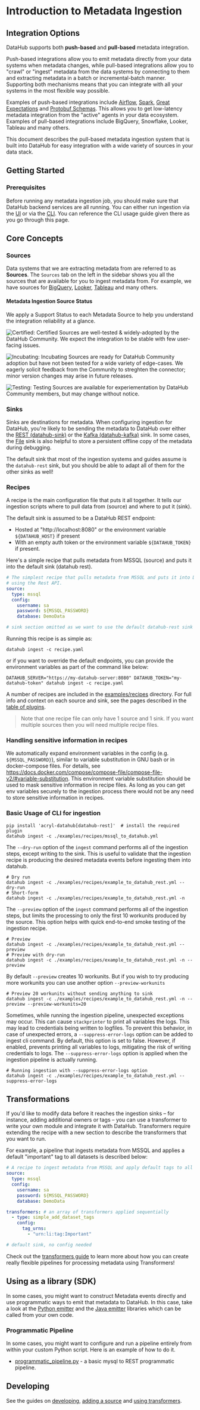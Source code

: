 # Introduction to Metadata Ingestion

## Integration Options

DataHub supports both **push-based** and **pull-based** metadata integration. 

Push-based integrations allow you to emit metadata directly from your data systems when metadata changes, while pull-based integrations allow you to "crawl" or "ingest" metadata from the data systems by connecting to them and extracting metadata in a batch or incremental-batch manner. Supporting both mechanisms means that you can integrate with all your systems in the most flexible way possible. 

Examples of push-based integrations include [Airflow](../docs/lineage/airflow.md), [Spark](../metadata-integration/java/spark-lineage/README.md), [Great Expectations](./integration_docs/great-expectations.md) and [Protobuf Schemas](../metadata-integration/java/datahub-protobuf/README.md). This allows you to get low-latency metadata integration from the "active" agents in your data ecosystem. Examples of pull-based integrations include BigQuery, Snowflake, Looker, Tableau and many others.

This document describes the pull-based metadata ingestion system that is built into DataHub for easy integration with a wide variety of sources in your data stack.

## Getting Started

### Prerequisites

Before running any metadata ingestion job, you should make sure that DataHub backend services are all running. You can either run ingestion via the [UI](../docs/ui-ingestion.md) or via the [CLI](../docs/cli.md). You can reference the CLI usage guide given there as you go through this page.

## Core Concepts

### Sources

Data systems that we are extracting metadata from are referred to as **Sources**. The `Sources` tab on the left in the sidebar shows you all the sources that are available for you to ingest metadata from. For example, we have sources for [BigQuery](./source_docs/bigquery.md), [Looker](./source_docs/looker.md), [Tableau](./source_docs/tableau.md) and many others.

#### Metadata Ingestion Source Status

We apply a Support Status to each Metadata Source to help you understand the integration reliability at a glance.

![Certified](https://img.shields.io/badge/support%20status-certified-brightgreen): Certified Sources are well-tested & widely-adopted by the DataHub Community. We expect the integration to be stable with few user-facing issues.

![Incubating](https://img.shields.io/badge/support%20status-incubating-blue): Incubating Sources are ready for DataHub Community adoption but have not been tested for a wide variety of edge-cases. We eagerly solicit feedback from the Community to streghten the connector; minor version changes may arise in future releases.

![Testing](https://img.shields.io/badge/support%20status-testing-lightgrey): Testing Sources are available for experiementation by DataHub Community members, but may change without notice. 

### Sinks

Sinks are destinations for metadata. When configuring ingestion for DataHub, you're likely to be sending the metadata to DataHub over either the [REST (datahub-sink)](./sink_docs/datahub.md#datahub-rest) or the [Kafka (datahub-kafka)](./sink_docs/datahub.md#datahub-kafka) sink. In some cases, the [File](./sink_docs/file.md) sink is also helpful to store a persistent offline copy of the metadata during debugging.

The default sink that most of the ingestion systems and guides assume is the `datahub-rest` sink, but you should be able to adapt all of them for the other sinks as well!

### Recipes

A recipe is the main configuration file that puts it all together. It tells our ingestion scripts where to pull data from (source) and where to put it (sink).

The default sink is assumed to be a DataHub REST endpoint:
- Hosted at "http://localhost:8080" or the environment variable `${DATAHUB_HOST}` if present
- With an empty auth token or the environment variable `${DATAHUB_TOKEN}` if present. 

Here's a simple recipe that pulls metadata from MSSQL (source) and puts it into the default sink (datahub rest).

```yaml
# The simplest recipe that pulls metadata from MSSQL and puts it into DataHub
# using the Rest API.
source:
  type: mssql
  config:
    username: sa
    password: ${MSSQL_PASSWORD}
    database: DemoData

# sink section omitted as we want to use the default datahub-rest sink
```

Running this recipe is as simple as:
```shell
datahub ingest -c recipe.yaml
```

or if you want to override the default endpoints, you can provide the environment variables as part of the command like below:
```shell
DATAHUB_SERVER="https://my-datahub-server:8080" DATAHUB_TOKEN="my-datahub-token" datahub ingest -c recipe.yaml
```

A number of recipes are included in the [examples/recipes](./examples/recipes) directory. For full info and context on each source and sink, see the pages described in the [table of plugins](../docs/cli.md#installing-plugins).

> Note that one recipe file can only have 1 source and 1 sink. If you want multiple sources then you will need multiple recipe files.

### Handling sensitive information in recipes

We automatically expand environment variables in the config (e.g. `${MSSQL_PASSWORD}`),
similar to variable substitution in GNU bash or in docker-compose files. For details, see
https://docs.docker.com/compose/compose-file/compose-file-v2/#variable-substitution. This environment variable substitution should be used to mask sensitive information in recipe files. As long as you can get env variables securely to the ingestion process there would not be any need to store sensitive information in recipes.

### Basic Usage of CLI for ingestion

```shell
pip install 'acryl-datahub[datahub-rest]'  # install the required plugin
datahub ingest -c ./examples/recipes/mssql_to_datahub.yml
```

The `--dry-run` option of the `ingest` command performs all of the ingestion steps, except writing to the sink. This is useful to validate that the
ingestion recipe is producing the desired metadata events before ingesting them into datahub.

```shell
# Dry run
datahub ingest -c ./examples/recipes/example_to_datahub_rest.yml --dry-run
# Short-form
datahub ingest -c ./examples/recipes/example_to_datahub_rest.yml -n
```

The `--preview` option of the `ingest` command performs all of the ingestion steps, but limits the processing to only the first 10 workunits produced by the source.
This option helps with quick end-to-end smoke testing of the ingestion recipe.

```shell
# Preview
datahub ingest -c ./examples/recipes/example_to_datahub_rest.yml --preview
# Preview with dry-run
datahub ingest -c ./examples/recipes/example_to_datahub_rest.yml -n --preview
```

By default `--preview` creates 10 workunits. But if you wish to try producing more workunits you can use another option `--preview-workunits`

```shell
# Preview 20 workunits without sending anything to sink
datahub ingest -c ./examples/recipes/example_to_datahub_rest.yml -n --preview --preview-workunits=20
```

Sometimes, while running the ingestion pipeline, unexpected exceptions may occur. This can cause `stackprinter` to print all variables the logs. This may lead to credentials being written to logfiles. To prevent this behavior, in case of unexpected errors, a `--suppress-error-logs` option can be added to ingest cli command. By default, this option is set to false. However, if enabled, prevents printing all variables to logs, mitigating the risk of writing credentials to logs. The `--suppress-error-logs` option is applied when the ingestion pipeline is actually running.

```shell
# Running ingestion with --suppress-error-logs option
datahub ingest -c ./examples/recipes/example_to_datahub_rest.yml --suppress-error-logs
```

## Transformations

If you'd like to modify data before it reaches the ingestion sinks – for instance, adding additional owners or tags – you can use a transformer to write your own module and integrate it with DataHub. Transformers require extending the recipe with a new section to describe the transformers that you want to run.

For example, a pipeline that ingests metadata from MSSQL and applies a default "important" tag to all datasets is described below:
```yaml
# A recipe to ingest metadata from MSSQL and apply default tags to all tables
source:
  type: mssql
  config:
    username: sa
    password: ${MSSQL_PASSWORD}
    database: DemoData

transformers: # an array of transformers applied sequentially
  - type: simple_add_dataset_tags
    config:
      tag_urns:
        - "urn:li:tag:Important"

# default sink, no config needed
```

Check out the [transformers guide](./transformers.md) to learn more about how you can create really flexible pipelines for processing metadata using Transformers!

## Using as a library (SDK)

In some cases, you might want to construct Metadata events directly and use programmatic ways to emit that metadata to DataHub. In this case, take a look at the [Python emitter](./as-a-library.md) and the [Java emitter](../metadata-integration/java/as-a-library.md) libraries which can be called from your own code. 

### Programmatic Pipeline
In some cases, you might want to configure and run a pipeline entirely from within your custom Python script. Here is an example of how to do it.
 - [programmatic_pipeline.py](./examples/library/programatic_pipeline.py) - a basic mysql to REST programmatic pipeline.

## Developing

See the guides on [developing](./developing.md), [adding a source](./adding-source.md) and [using transformers](./transformers.md).

